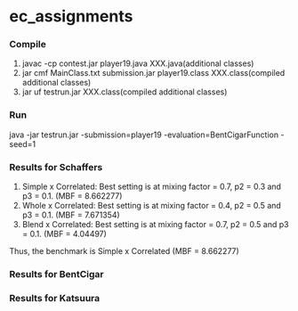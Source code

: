 # ec_assignments
### Compile
1. javac -cp contest.jar player19.java XXX.java(additional classes)
2. jar cmf MainClass.txt submission.jar player19.class XXX.class(compiled additional classes)
3. jar uf testrun.jar XXX.class(compiled additional classes)

### Run
java -jar testrun.jar -submission=player19 -evaluation=BentCigarFunction -seed=1

### Results for Schaffers
1. Simple x Correlated: Best setting is at mixing factor = 0.7, p2 = 0.3 and p3 = 0.1. (MBF = 8.662277)
2. Whole x Correlated: Best setting is at mixing factor = 0.4, p2 = 0.5 and p3 = 0.1. (MBF = 7.671354)
3. Blend x Correlated: Best setting is at mixing factor = 0.7, p2 = 0.5 and p3 = 0.1. (MBF = 4.04497)

Thus, the benchmark is Simple x Correlated (MBF = 8.662277)

### Results for BentCigar

### Results for Katsuura
